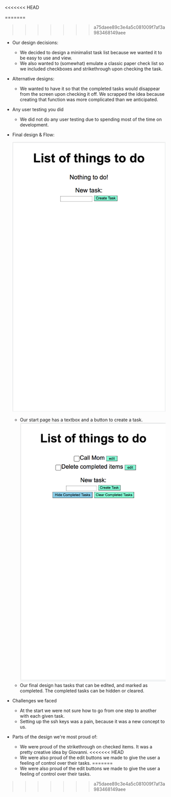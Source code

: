 
<<<<<<< HEAD

=======
>>>>>>> a75daee89c3e4a5c081009f7af3a983468149aee
* Our design decisions:
    * We decided to design a minimalist task list because we wanted it to be easy to use and view.
    * We also wanted to (somewhat) emulate a classic paper check list so we included checkboxes and strikethrough upon checking the task.


* Alternative designs:
    * We wanted to have it so that the completed tasks would disappear from the screen upon checking it off. We scrapped the idea because creating that function was more complicated than we anticipated.


* Any user testing you did 
    * We did not do any user testing due to spending most of the time on development. 


* Final design & Flow:

  ![Start page](https://github.com/gcastro1/cs124/blob/lab1/cs124%20lab1%20start%20page%20design.png?raw=true)
  * Our start page has a textbox and a button to create a task.
  ![Final Design](https://github.com/gcastro1/cs124/blob/lab1/cs124%20lab1%20final%20design.png?raw=true)
  * Our final design has tasks that can be edited, and marked as completed. The completed tasks can be hidden or cleared.

* Challenges we faced 
    * At the start we were not sure how to go from one step to another with each given task.
    * Setting up the ssh keys was a pain, because it was a new concept to us.


* Parts of the design we're most proud of:

    * We were proud of the strikethrough on checked items. It was a pretty creative idea by Giovanni.
<<<<<<< HEAD
    * We were also proud of the edit buttons we made to give the user a feeling of control over their tasks.
=======
    * We were also proud of the edit buttons we made to give the user a feeling of control over their tasks.
>>>>>>> a75daee89c3e4a5c081009f7af3a983468149aee

